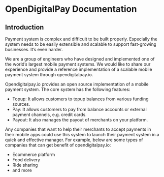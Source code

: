 # OpenDigitalPay Documentation

## Introduction
Payment system is complex and difficult to be built properly. Especially the system needs to be easily extensible and scalable to support fast-growing businesses. It’s even harder.

We are a group of engineers who have designed and implemented one of the world’s largest mobile payment systems. We would like to share our experience and provide a reference implementation of a scalable mobile payment system through opendigitalpay.io. 

Opendigitalpay.io provides an open source implementation of a mobile payment system. The core system has the following features:
* Topup: It allows customers to topup balances from various funding sources.
* Pay: It allows customers to pay from balance accounts or external payment channels, e.g. credit cards.
* Payout: It also manages the payout of merchants on your platform. 

Any companies that want to help their merchants to accept payments in their mobile apps could use this system to launch their payment system in a quick and effective manager. For example, below are some types of companies that can get benefit of opendigitalpay.io:
* Ecommerce platform
* Food delivery 
* Ride sharing
* and more
